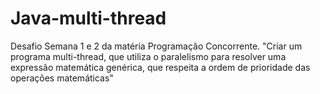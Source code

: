 # Java-multi-thread
Desafio Semana 1 e 2 da matéria Programação Concorrente. "Criar um programa multi-thread, que utiliza o paralelismo para resolver uma expressão matemática genérica, que respeita a ordem de prioridade das operações matemáticas"
